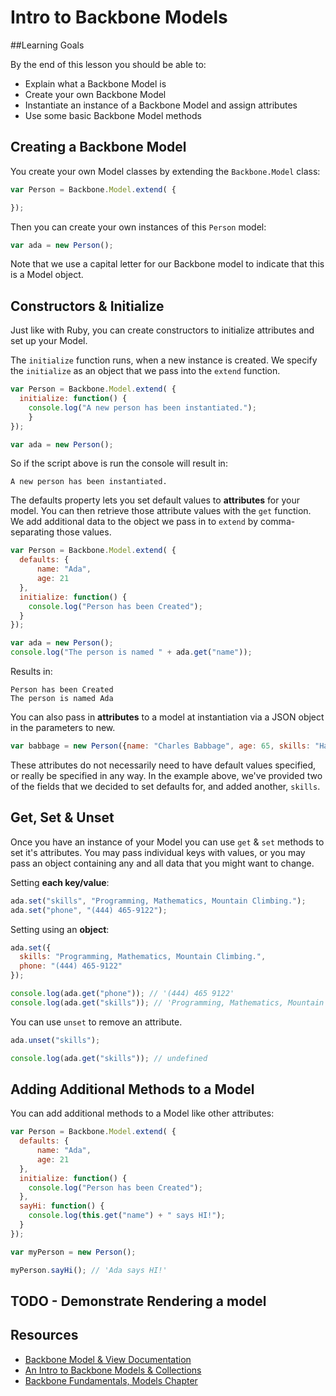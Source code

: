 
# Intro to Backbone Models

##Learning Goals

By the end of this lesson you should be able to:

- Explain what a Backbone Model is
- Create your own Backbone Model
- Instantiate an instance of a Backbone Model and assign attributes
- Use some basic Backbone Model methods

## Creating a Backbone Model

You create your own Model classes by extending the `Backbone.Model` class:

```javascript
var Person = Backbone.Model.extend( {

});
```

Then you can create your own instances of this `Person` model:

```javascript
var ada = new Person();
```

Note that we use a capital letter for our Backbone model to indicate that this is a Model object.

## Constructors & Initialize

Just like with Ruby, you can create constructors to initialize attributes and set up your Model.  

The `initialize` function runs, when a new instance is created. We specify the `initialize` as an object that we pass into the `extend` function.

```javascript
var Person = Backbone.Model.extend( {
  initialize: function() {
    console.log("A new person has been instantiated.");
	}
});

var ada = new Person();
```

So if the script above is run the console will result in:

```console
A new person has been instantiated.
```

The defaults property lets you set default values to **attributes** for your model.  You can then retrieve those  attribute values with the `get` function.  We add additional data to the object we pass in to `extend` by comma-separating those values.

```javascript
var Person = Backbone.Model.extend( {
  defaults: {
      name: "Ada",
      age: 21
  },
  initialize: function() {
    console.log("Person has been Created");
  }
});

var ada = new Person();
console.log("The person is named " + ada.get("name"));
```

Results in:
```console
Person has been Created
The person is named Ada
```

You can also pass in **attributes** to a model at instantiation via a JSON object in the parameters to new.

```javascript
var babbage = new Person({name: "Charles Babbage", age: 65, skills: "Hardware Design, Mathematics, Flower Arrangement."});
```

These attributes do not necessarily need to have default values specified, or really be specified in any way. In the example above, we've provided two of the fields that we decided to set defaults for, and added another, `skills`.

## Get, Set & Unset

Once you have an instance of your Model you can use `get` & `set` methods to set it's attributes. You may pass individual keys with values, or you may pass an object containing any and all data that you might want to change.

Setting **each key/value**:
```javascript
ada.set("skills", "Programming, Mathematics, Mountain Climbing.");
ada.set("phone", "(444) 465-9122");
```

Setting using an **object**:
```javascript
ada.set({
  skills: "Programming, Mathematics, Mountain Climbing.",
  phone: "(444) 465-9122"
});
```

```javascript
console.log(ada.get("phone")); // '(444) 465 9122'
console.log(ada.get("skills")); // 'Programming, Mathematics, Mountain Climbing.'
```

You can use `unset` to remove an attribute.
```javascript
ada.unset("skills");

console.log(ada.get("skills")); // undefined
```

## Adding Additional Methods to a Model

You can add additional methods to a Model like other attributes:

```javascript
var Person = Backbone.Model.extend( {
  defaults: {
      name: "Ada",
      age: 21
  },
  initialize: function() {
    console.log("Person has been Created");
  },
  sayHi: function() {
    console.log(this.get("name") + " says HI!");
  }
});

var myPerson = new Person();

myPerson.sayHi(); // 'Ada says HI!'
```

## TODO - Demonstrate Rendering a model

## Resources
- [Backbone Model & View Documentation](http://backbonejs.org/#Model-View-separation)
-  [An Intro to Backbone Models & Collections](http://liquidmedia.org/blog/2011/01/backbone-js-part-1/)
-  [Backbone Fundamentals, Models Chapter](https://addyosmani.com/backbone-fundamentals/#models-1)
